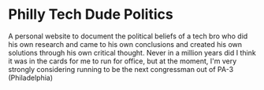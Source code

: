 # Philly Tech Dude Politics
A personal website to document the political beliefs of a tech bro who did his own research and came to his own conclusions and created his own solutions through his own critical thought. Never in a million years did I think it was in the cards for me to run for office, but at the moment, I'm very strongly considering running to be the next congressman out of PA-3 (Philadelphia)
